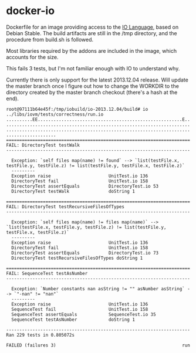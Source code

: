 docker-io
=========

Dockerfile for an image providing access to the [IO Language](http://iolanguage.org/), based on Debian Stable. The build artifacts are still in the /tmp directory, and the procedure from build.sh is followed. 

Most libraries required by the addons are included in the image, which accounts for the size.

This fails 3 tests, but I'm not familiar enough with IO to understand why.

Currently there is only support for the latest 2013.12.04 release. Will update the master branch once I figure out how to change the WORKDIR to the directory created by the master branch checkout (there's a hash at the end).

~~~
root@97111b64e45f:/tmp/iobuild/io-2013.12.04/build# io ../libs/iovm/tests/correctness/run.io
..........EE.......................................................E..
......................................................................
......................................................................
...................
======================================================================
FAIL: DirectoryTest testWalk
----------------------------------------------------------------------

  Exception: `self files map(name) != found` --> `list(testFile.x, testFile.y, testFile.z) != list(testFile.y, testFile.x, testFile.z)`
  ---------
  Exception raise                      UnitTest.io 136
  DirectoryTest fail                   UnitTest.io 158
  DirectoryTest assertEquals           DirectoryTest.io 53
  DirectoryTest testWalk               doString 1

======================================================================
FAIL: DirectoryTest testRecursiveFilesOfTypes
----------------------------------------------------------------------

  Exception: `self files map(name) != files map(name)` --> `list(testFile.x, testFile.y, testFile.z) != list(testFile.y, testFile.x, testFile.z)`
  ---------
  Exception raise                      UnitTest.io 136
  DirectoryTest fail                   UnitTest.io 158
  DirectoryTest assertEquals           DirectoryTest.io 73
  DirectoryTest testRecursiveFilesOfTypes doString 1

======================================================================
FAIL: SequenceTest testAsNumber
----------------------------------------------------------------------

  Exception: `Number constants nan asString != "" asNumber asString` --> `"-nan" != "nan"`
  ---------
  Exception raise                      UnitTest.io 136
  SequenceTest fail                    UnitTest.io 158
  SequenceTest assertEquals            SequenceTest.io 35
  SequenceTest testAsNumber            doString 1

----------------------------------------------------------------------
Ran 229 tests in 0.805072s

FAILED (failures 3)                                                run
~~~
